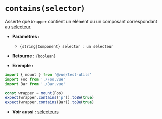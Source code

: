 # `contains(selector)`

Asserte que `Wrapper` contient un élément ou un composant correspondant au [sélecteur](../selectors.md).

- **Paramètres :**
  - `{string|Component} selector : un sélecteur`

- **Retourne :** `{boolean}`

- **Exemple :**

```js
import { mount } from '@vue/test-utils'
import Foo from './Foo.vue'
import Bar from './Bar.vue'

const wrapper = mount(Foo)
expect(wrapper.contains('p')).toBe(true)
expect(wrapper.contains(Bar)).toBe(true)
```

- **Voir aussi :** [sélecteurs](../selectors.md)
